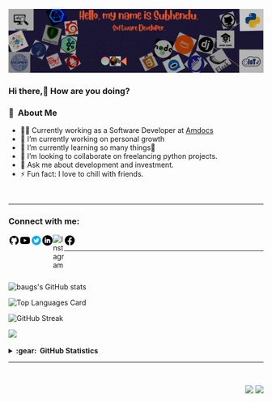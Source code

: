 <img src="images/git_bnr.png"></img>
### Hi there,👋 How are you doing?

### :space_invader: &nbsp;About Me

- 🧑‍💻  Currently working as a Software Developer at [Amdocs](https://www.amdocs.com/) 
- 🔭 I’m currently working on personal growth
- 🌱 I’m currently learning so many things🤣 
- 👯 I’m looking to collaborate on freelancing python projects.
- 💬 Ask me about development and investment.
- ⚡ Fun fact: I love to chill with friends.

<br/>
<hr/>

### Connect with me:

<a href="https://github.com/subhendu01"><img align="left" alt="github.com/subhendu01" width="22px" src="images\icons8-github.svg" /></a>
<a href="https://www.youtube.com/channel/UCGBxU0uPeEMDU3PkpleQaoA"><img align="left" alt="YouTube" width="22px" src="images\icons8-youtube.svg" /></a>
<a href="https://twitter.com/Subhendu__7"><img align="left" alt="Twitter" width="22px" src="images\icons8-twitter-circled.gif" /></a>
<a href="https://www.linkedin.com/in/subhendusekhar/"><img align="left" alt="LinkedIn" width="22px" src="images\icons8-linkedin-circled.svg" /></a>
<a href="https://www.instagram.com/__baugs__7/"><img align="left" alt="Instagram" width="22px" src="https://cdn.jsdelivr.net/npm/simple-icons@v3/icons/instagram.svg" /></a>
<a href="https://www.facebook.com/subhendusekhar.baug/"><img align="left" alt="Facebook" width="22px" src="images/icons8-facebook.svg" /></a>

<br/>
<hr/>
<br/><br/>

![baugs's GitHub stats](https://github-readme-stats.vercel.app/api?username=subhendu01&show_icons=true&theme=merko&hide=prs,contributed)

<!-- ?hide=language1,language2 -->
![Top Languages Card](https://github-readme-stats.vercel.app/api/top-langs/?username=subhendu01&layout=compact&theme=merko)

![GitHub Streak](https://github-readme-streak-stats.herokuapp.com?user=subhendu01&theme=neon-palenight&hide_border=true)

![](https://komarev.com/ghpvc/?username=subhenu01)

<details>
  <summary><b>:gear: &nbsp;GitHub Statistics</b></summary>
  <br/>
    <p align="center">
        <img height="137px" src="https://github-readme-streak-stats.herokuapp.com/?user=brunotacca&hide_border=true&theme=nightowl" />
    </p>
    <p align="center">
        <img height="137px" src="https://github-readme-stats.vercel.app/api?username=brunotacca&hide_title=true&hide_border=true&show_icons=true&include_all_commits=true&count_private=true&line_height=21&theme=nightowl" /> <img height="137px" src="https://github-readme-stats.vercel.app/api/top-langs/?username=brunotacca&hide=html&hide_title=true&hide_border=true&layout=compact&langs_count=8&theme=nightowl" />
    </p>
</details>

<hr/>
<br/>

<p align="right">
<img src="https://komarev.com/ghpvc/?username=subhendu01&style=plastic&label=Views"><img>
<img src="https://badges.pufler.dev/visits/subhendu01/subhendu01?color=black&logo=github" />
</p>